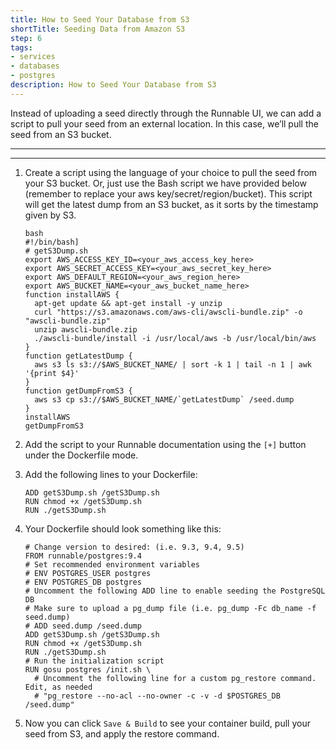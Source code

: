 ```yaml
---
title: How to Seed Your Database from S3
shortTitle: Seeding Data from Amazon S3
step: 6
tags:
- services
- databases
- postgres
description: How to Seed Your Database from S3
---
```


Instead of uploading a seed directly through the Runnable UI, we can add a script to pull your seed
from an external location. In this case, we’ll pull the seed from an S3 bucket.

---

---

1. Create a script using the language of your choice to pull the seed from your S3 bucket. Or, just
use the Bash script we have provided below (remember to replace your aws key/secret/region/bucket).
This script will get the latest dump from an S3 bucket, as it sorts by the timestamp given by S3.

    ```
    bash
    #!/bin/bash]
    # getS3Dump.sh
    export AWS_ACCESS_KEY_ID=<your_aws_access_key_here>
    export AWS_SECRET_ACCESS_KEY=<your_aws_secret_key_here>
    export AWS_DEFAULT_REGION=<your_aws_region_here>
    export AWS_BUCKET_NAME=<your_aws_bucket_name_here>
    function installAWS {
      apt-get update && apt-get install -y unzip
      curl "https://s3.amazonaws.com/aws-cli/awscli-bundle.zip" -o "awscli-bundle.zip"
      unzip awscli-bundle.zip
      ./awscli-bundle/install -i /usr/local/aws -b /usr/local/bin/aws
    }
    function getLatestDump {
      aws s3 ls s3://$AWS_BUCKET_NAME/ | sort -k 1 | tail -n 1 | awk '{print $4}'
    }
    function getDumpFromS3 {
      aws s3 cp s3://$AWS_BUCKET_NAME/`getLatestDump` /seed.dump
    }
    installAWS
    getDumpFromS3
    ```

2. Add the script to your Runnable documentation using the `[+]` button under the Dockerfile mode.
3. Add the following lines to your Dockerfile:

    ```
    ADD getS3Dump.sh /getS3Dump.sh
    RUN chmod +x /getS3Dump.sh
    RUN ./getS3Dump.sh
    ```

4. Your Dockerfile should look something like this:

    ```
    # Change version to desired: (i.e. 9.3, 9.4, 9.5)
    FROM runnable/postgres:9.4
    # Set recommended environment variables
    # ENV POSTGRES_USER postgres
    # ENV POSTGRES_DB postgres
    # Uncomment the following ADD line to enable seeding the PostgreSQL DB
    # Make sure to upload a pg_dump file (i.e. pg_dump -Fc db_name -f seed.dump)
    # ADD seed.dump /seed.dump
    ADD getS3Dump.sh /getS3Dump.sh
    RUN chmod +x /getS3Dump.sh
    RUN ./getS3Dump.sh
    # Run the initialization script
    RUN gosu postgres /init.sh \
      # Uncomment the following line for a custom pg_restore command. Edit, as needed
      # "pg_restore --no-acl --no-owner -c -v -d $POSTGRES_DB /seed.dump"
    ```

5.  Now you can click `Save & Build` to see your container build, pull your seed from S3, and apply the restore command.
